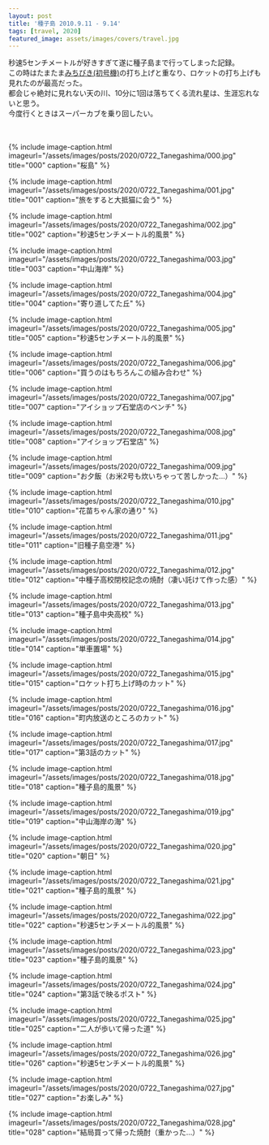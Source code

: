 ```yaml
---
layout: post
title: '種子島 2010.9.11 - 9.14'
tags: [travel, 2020]
featured_image: assets/images/covers/travel.jpg
---
```


秒速5センチメートルが好きすぎて遂に種子島まで行ってしまった記録。  
この時はたまたま[みちびき(初号機)](https://qzss.go.jp/overview/services/sv01_what.html)の打ち上げと重なり、ロケットの打ち上げも見れたのが最高だった。  
都会じゃ絶対に見れない天の川、10分に1回は落ちてくる流れ星は、生涯忘れないと思う。  
今度行くときはスーパーカブを乗り回したい。  
<br>
<br>

{% include image-caption.html imageurl="/assets/images/posts/2020/0722_Tanegashima/000.jpg" title="000" caption="桜島" %}

{% include image-caption.html imageurl="/assets/images/posts/2020/0722_Tanegashima/001.jpg" title="001" caption="旅をすると大抵猫に会う" %}

{% include image-caption.html imageurl="/assets/images/posts/2020/0722_Tanegashima/002.jpg" title="002" caption="秒速5センチメートル的風景" %}

{% include image-caption.html imageurl="/assets/images/posts/2020/0722_Tanegashima/003.jpg" title="003" caption="中山海岸" %}

{% include image-caption.html imageurl="/assets/images/posts/2020/0722_Tanegashima/004.jpg" title="004" caption="寄り道してた丘" %}

{% include image-caption.html imageurl="/assets/images/posts/2020/0722_Tanegashima/005.jpg" title="005" caption="秒速5センチメートル的風景" %}

{% include image-caption.html imageurl="/assets/images/posts/2020/0722_Tanegashima/006.jpg" title="006" caption="買うのはもちろんこの組み合わせ" %}

{% include image-caption.html imageurl="/assets/images/posts/2020/0722_Tanegashima/007.jpg" title="007" caption="アイショップ石堂店のベンチ" %}

{% include image-caption.html imageurl="/assets/images/posts/2020/0722_Tanegashima/008.jpg" title="008" caption="アイショップ石堂店" %}

{% include image-caption.html imageurl="/assets/images/posts/2020/0722_Tanegashima/009.jpg" title="009" caption="お夕飯（お米2号も炊いちゃって苦しかった…）" %}

{% include image-caption.html imageurl="/assets/images/posts/2020/0722_Tanegashima/010.jpg" title="010" caption="花苗ちゃん家の通り" %}

{% include image-caption.html imageurl="/assets/images/posts/2020/0722_Tanegashima/011.jpg" title="011" caption="旧種子島空港" %}

{% include image-caption.html imageurl="/assets/images/posts/2020/0722_Tanegashima/012.jpg" title="012" caption="中種子高校閉校記念の焼酎（凄い託けて作った感）" %}

{% include image-caption.html imageurl="/assets/images/posts/2020/0722_Tanegashima/013.jpg" title="013" caption="種子島中央高校" %}

{% include image-caption.html imageurl="/assets/images/posts/2020/0722_Tanegashima/014.jpg" title="014" caption="単車置場" %}

{% include image-caption.html imageurl="/assets/images/posts/2020/0722_Tanegashima/015.jpg" title="015" caption="ロケット打ち上げ時のカット" %}

{% include image-caption.html imageurl="/assets/images/posts/2020/0722_Tanegashima/016.jpg" title="016" caption="町内放送のところのカット" %}

{% include image-caption.html imageurl="/assets/images/posts/2020/0722_Tanegashima/017.jpg" title="017" caption="第3話のカット" %}

{% include image-caption.html imageurl="/assets/images/posts/2020/0722_Tanegashima/018.jpg" title="018" caption="種子島的風景" %}

{% include image-caption.html imageurl="/assets/images/posts/2020/0722_Tanegashima/019.jpg" title="019" caption="中山海岸の海" %}

{% include image-caption.html imageurl="/assets/images/posts/2020/0722_Tanegashima/020.jpg" title="020" caption="朝日" %}

{% include image-caption.html imageurl="/assets/images/posts/2020/0722_Tanegashima/021.jpg" title="021" caption="種子島的風景" %}

{% include image-caption.html imageurl="/assets/images/posts/2020/0722_Tanegashima/022.jpg" title="022" caption="秒速5センチメートル的風景" %}

{% include image-caption.html imageurl="/assets/images/posts/2020/0722_Tanegashima/023.jpg" title="023" caption="種子島的風景" %}

{% include image-caption.html imageurl="/assets/images/posts/2020/0722_Tanegashima/024.jpg" title="024" caption="第3話で映るポスト" %}

{% include image-caption.html imageurl="/assets/images/posts/2020/0722_Tanegashima/025.jpg" title="025" caption="二人が歩いて帰った道" %}

{% include image-caption.html imageurl="/assets/images/posts/2020/0722_Tanegashima/026.jpg" title="026" caption="秒速5センチメートル的風景" %}

{% include image-caption.html imageurl="/assets/images/posts/2020/0722_Tanegashima/027.jpg" title="027" caption="お楽しみ" %}

{% include image-caption.html imageurl="/assets/images/posts/2020/0722_Tanegashima/028.jpg" title="028" caption="結局買って帰った焼酎（重かった…）" %}